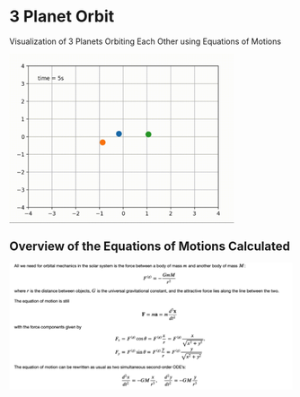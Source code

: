 # 3 Planet Orbit
Visualization of 3 Planets Orbiting Each Other using Equations of Motions

<img align="center" src="https://github.com/ElliotEckholm/3_Planet_Orbit/blob/master/Images/orbitClip.gif" width="400">

## Overview of the Equations of Motions Calculated

![alt text](https://github.com/ElliotEckholm/3_Planet_Orbit/blob/master/Images/equations.png?raw=true)


